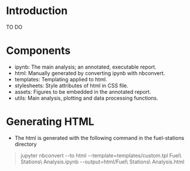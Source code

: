 # Introduction
TO DO

# Components
- ipynb: The main analysis; an annotated, executable report. 
- html: Manually generated by converting ipynb with nbconvert.
- templates: Templating applied to html.
- stylesheets: Style attributes of html in CSS file.
- assets: Figures to be embedded in the annotated report.
- utils: Main analysis, plotting and data processing functions.  

# Generating HTML
- The html is generated with the following command in the fuel-stations directory
> jupyter nbconvert --to html --template=templates/custom.tpl Fuel\ Stations\ Analysis.ipynb --output=html/Fuel\ Stations\ Analysis.html

